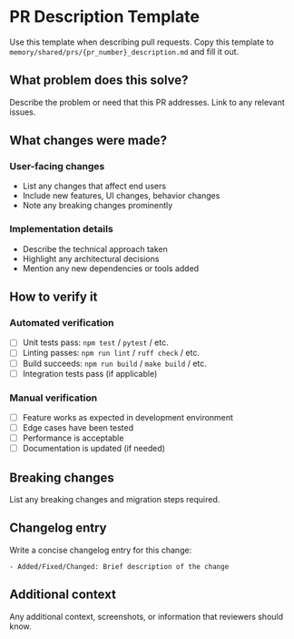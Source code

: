 # PR Description Template

Use this template when describing pull requests. Copy this template to `memory/shared/prs/{pr_number}_description.md` and fill it out.

## What problem does this solve?

Describe the problem or need that this PR addresses. Link to any relevant issues.

## What changes were made?

### User-facing changes
- List any changes that affect end users
- Include new features, UI changes, behavior changes
- Note any breaking changes prominently

### Implementation details
- Describe the technical approach taken
- Highlight any architectural decisions
- Mention any new dependencies or tools added

## How to verify it

### Automated verification
- [ ] Unit tests pass: `npm test` / `pytest` / etc.
- [ ] Linting passes: `npm run lint` / `ruff check` / etc.
- [ ] Build succeeds: `npm run build` / `make build` / etc.
- [ ] Integration tests pass (if applicable)

### Manual verification
- [ ] Feature works as expected in development environment
- [ ] Edge cases have been tested
- [ ] Performance is acceptable
- [ ] Documentation is updated (if needed)

## Breaking changes

List any breaking changes and migration steps required.

## Changelog entry

Write a concise changelog entry for this change:

```
- Added/Fixed/Changed: Brief description of the change
```

## Additional context

Any additional context, screenshots, or information that reviewers should know.